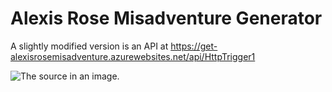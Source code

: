# Alexis Rose Misadventure Generator

A slightly modified version is an API at https://get-alexisrosemisadventure.azurewebsites.net/api/HttpTrigger1

![The source in an image.](https://davidsteimle.net/AlexisRoseMisadventure/misadventure.png)
